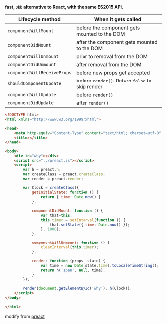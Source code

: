 **fast, `3kb` alternative to React, with the same ES2015 API.**


| Lifecycle method            | When it gets called                              |
|-----------------------------|--------------------------------------------------|
| `componentWillMount`        | before the component gets mounted to the DOM     |
| `componentDidMount`         | after the component gets mounted to the DOM      |
| `componentWillUnmount`      | prior to removal from the DOM                    |
| `componentDidUnmount`       | after removal from the DOM                       |
| `componentWillReceiveProps` | before new props get accepted                    |
| `shouldComponentUpdate`     | before `render()`. Return `false` to skip render |
| `componentWillUpdate`       | before `render()`                                |
| `componentDidUpdate`        | after `render()`                                 |

```html
<!DOCTYPE html>
<html xmlns="http://www.w3.org/1999/xhtml">

<head>
    <meta http-equiv="Content-Type" content="text/html; charset=utf-8" />
    <title></title>
</head>

<body>
    <div id="why"></div>
    <script src="../preact.js"></script>
    <script>
        var h = preact.h;
        var createClass = preact.createClass;
        var render = preact.render;

        var Clock = createClass({
            getInitialState: function () {
                return { time: Date.now() }
            },

            componentDidMount: function () {
                var that=this;
                this.timer = setInterval(function () {
                    that.setState({ time: Date.now() });
                }, 1000);
            },

            componentWillUnmount: function () {
                clearInterval(this.timer);
            },

            render: function (props, state) {
                var time = new Date(state.time).toLocaleTimeString();
                return h('span', null, time);
            }
        });

        render(document.getElementById('why'), h(Clock));
    </script>
</body>

</html>
``` 

modify from [preact](https://github.com/developit/preact)
